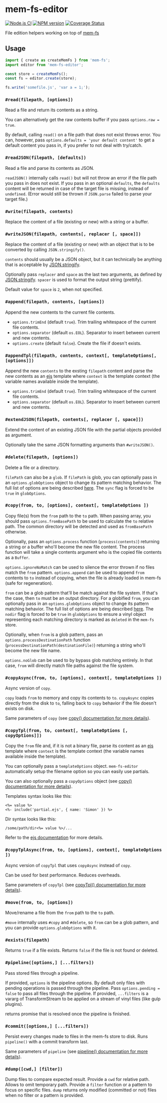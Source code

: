 # mem-fs-editor

[![Node.js CI](https://github.com/SBoudrias/mem-fs-editor/workflows/Node.js%20CI/badge.svg)](https://github.com/SBoudrias/mem-fs-editor/actions?query=workflow%3A%22Node.js+CI%22)
[![NPM version](https://badge.fury.io/js/mem-fs-editor.svg)](http://badge.fury.io/js/mem-fs-editor)
[![Coverage Status](https://codecov.io/gh/SBoudrias/mem-fs-editor/branch/master/graph/badge.svg)](https://codecov.io/gh/SBoudrias/mem-fs-editor)

File edition helpers working on top of [mem-fs](https://github.com/SBoudrias/mem-fs)

## Usage

```js
import { create as createMemFs } from 'mem-fs';
import editor from 'mem-fs-editor';

const store = createMemFs();
const fs = editor.create(store);

fs.write('somefile.js', 'var a = 1;');
```

### `#read(filepath, [options])`

Read a file and return its contents as a string.

You can alternatively get the raw contents buffer if you pass `options.raw = true`.

By default, calling `read()` on a file path that does not exist throws error. You can, however, pass `options.defaults = 'your default content'` to get a default content you pass in, if you prefer to not deal with try/catch.

### `#readJSON(filepath, [defaults])`

Read a file and parse its contents as JSON.

`readJSON()` internally calls `read()` but will not throw an error if the file path you pass in does not exist. If you pass in an optional `defaults`, the `defaults` content will be returned in case of the target file is missing, instead of `undefined`. (Error would still be thrown if `JSON.parse` failed to parse your target file.)

### `#write(filepath, contents)`

Replace the content of a file (existing or new) with a string or a buffer.

### `#writeJSON(filepath, contents[, replacer [, space]])`

Replace the content of a file (existing or new) with an object that is to be converted by calling `JSON.stringify()`.

`contents` should usually be a JSON object, but it can technically be anything that is acceptable by [JSON.stringify](https://developer.mozilla.org/en-US/docs/Web/JavaScript/Reference/Global_Objects/JSON/stringify).

Optionally pass `replacer` and `space` as the last two arguments, as defined by [JSON.stringify](https://developer.mozilla.org/en-US/docs/Web/JavaScript/Reference/Global_Objects/JSON/stringify). `spacer` is used to format the output string (prettify).

Default value for `space` is `2`, when not specified.

### `#append(filepath, contents, [options])`

Append the new contents to the current file contents.

- `options.trimEnd` (default `true`). Trim trailing whitespace of the current file contents.
- `options.separator` (default `os.EOL`). Separator to insert between current and new contents.
- `options.create` (default `false`). Create the file if doesn't exists.

### `#appendTpl(filepath, contents, context[, templateOptions[, [options]])`

Append the new `contents` to the exsting `filepath` content and parse the new contents as an [ejs](http://ejs.co/) template where `context` is the template context (the variable names available inside the template).

- `options.trimEnd` (default `true`). Trim trailing whitespace of the current file contents.
- `options.separator` (default `os.EOL`). Separator to insert between current and new contents.

### `#extendJSON(filepath, contents[, replacer [, space]])`

Extend the content of an existing JSON file with the partial objects provided as argument.

Optionally take the same JSON formatting arguments than `#writeJSON()`.

### `#delete(filepath, [options])`

Delete a file or a directory.

`filePath` can also be a `glob`. If `filePath` is glob, you can optionally pass in an `options.globOptions` object to change its pattern matching behavior. The full list of options are being described [here](https://github.com/mrmlnc/fast-glob#options-1). The `sync` flag is forced to be `true` in `globOptions`.

### `#copy(from, to, [options], context[, templateOptions ])`

Copy file(s) from the `from` path to the `to` path.
When passing array, you should pass `options.fromBasePath` to be used to calculate the `to` relative path. The common directory will be detected and used as `fromBasePath` otherwise.

Optionally, pass an `options.process` function (`process(contents)`) returning a string or a buffer who'll become the new file content. The process function will take a single contents argument who is the copied file contents as a `Buffer`.

`options.ignoreNoMatch` can be used to silence the error thrown if no files match the `from` pattern.
`options.append` can be used to append `from` contents to `to` instead of copying, when the file is already loaded in mem-fs (safe for regeneration).

`from` can be a glob pattern that'll be match against the file system. If that's the case, then `to` must be an output directory. For a globified `from`, you can optionally pass in an `options.globOptions` object to change its pattern matching behavior. The full list of options are being described [here](https://github.com/mrmlnc/fast-glob#options-1). The `nodir` flag is forced to be `true` in `globOptions` to ensure a vinyl object representing each matching directory is marked as `deleted` in the `mem-fs` store.

Optionally, when `from` is a glob pattern, pass an `options.processDestinationPath` function (`processDestinationPath(destinationFile)`) returning a string who'll become the new file name.

`options.noGlob` can be used to by bypass glob matching entirely. In that case, `from` will directly match file paths against the file system.

### `#copyAsync(from, to, [options], context[, templateOptions ])`

Async version of `copy`.

`copy` loads `from` to memory and copy its contents to `to`.
`copyAsync` copies directly from the disk to `to`, falling back to `copy` behavior if the file doesn't exists on disk.

Same parameters of `copy` (see [copy() documentation for more details](#copyfrom-to-options-context-templateoptions-)).

### `#copyTpl(from, to, context[, templateOptions [, copyOptions]])`

Copy the `from` file and, if it is not a binary file, parse its content as an [ejs](http://ejs.co/) template where `context` is the template context (the variable names available inside the template).

You can optionally pass a `templateOptions` object. `mem-fs-editor` automatically setup the filename option so you can easily use partials.

You can also optionally pass a `copyOptions` object (see [copy() documentation for more details](#copyfrom-to-options-context-templateoptions-)).

Templates syntax looks like this:

```
<%= value %>
<%- include('partial.ejs', { name: 'Simon' }) %>
```

Dir syntax looks like this:

```
/some/path/dir<%= value %>/...
```

Refer to the [ejs documentation](http://ejs.co/) for more details.

### `#copyTplAsync(from, to, [options], context[, templateOptions ])`

Async version of `copyTpl` that uses `copyAsync` instead of `copy`.

Can be used for best performance. Reduces overheads.

Same parameters of `copyTpl` (see [copyTpl() documentation for more details](#copyfrom-to-options-context-templateoptions-)).

### `#move(from, to, [options])`

Move/rename a file from the `from` path to the `to` path.

`#move` internally uses `#copy` and `#delete`, so `from` can be a glob pattern, and you can provide `options.globOptions` with it.

### `#exists(filepath)`

Returns `true` if a file exists. Returns `false` if the file is not found or deleted.

### `#pipeline([options,] [...filters])`

Pass stored files through a pipeline.

If provided, `options` is the pipeline options.
By default only files with pending operations is passed through the pipeline. Pass `options.pending = false` to pass all files through the pipeline.
If provided, `...filters` is a vararg of TransformStream to be applied on a stream of vinyl files (like gulp plugins).

returns promise that is resolved once the pipeline is finished.

### `#commit([options,] [...filters])`

Persist every changes made to files in the mem-fs store to disk. Runs `pipeline()` with a commit transform last.

Same parameters of `pipeline` (see [pipeline() documentation for more details](#pipelineoptions-filters)).

### `#dump([cwd,] [filter])`

Dump files to compare expected result.
Provide a `cwd` for relative path. Allows to omit temporary path.
Provide a `filter` function or a pattern to focus on specific files.
`dump` returns only modified (committed or not) files when no filter or a pattern is provided.
